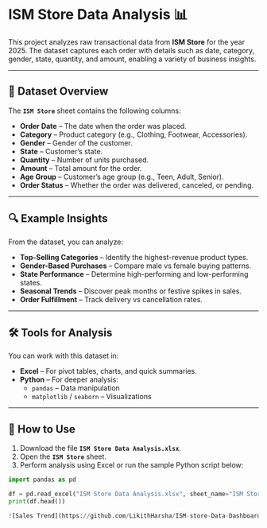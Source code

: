 # ISM Store Data Analysis 📊

This project analyzes raw transactional data from **ISM Store** for the year 2025. The dataset captures each order with details such as date, category, gender, state, quantity, and amount, enabling a variety of business insights.

---

## 📁 Dataset Overview

The **`ISM Store`** sheet contains the following columns:

- **Order Date** – The date when the order was placed.
- **Category** – Product category (e.g., Clothing, Footwear, Accessories).
- **Gender** – Gender of the customer.
- **State** – Customer’s state.
- **Quantity** – Number of units purchased.
- **Amount** – Total amount for the order.
- **Age Group** – Customer’s age group (e.g., Teen, Adult, Senior).
- **Order Status** – Whether the order was delivered, canceled, or pending.

---

## 🔍 Example Insights

From the dataset, you can analyze:

- **Top-Selling Categories** – Identify the highest-revenue product types.
- **Gender-Based Purchases** – Compare male vs female buying patterns.
- **State Performance** – Determine high-performing and low-performing states.
- **Seasonal Trends** – Discover peak months or festive spikes in sales.
- **Order Fulfillment** – Track delivery vs cancellation rates.

---

## 🛠️ Tools for Analysis

You can work with this dataset in:

- **Excel** – For pivot tables, charts, and quick summaries.
- **Python** – For deeper analysis:
  - `pandas` – Data manipulation
  - `matplotlib` / `seaborn` – Visualizations

---

## 🚀 How to Use

1. Download the file **`ISM Store Data Analysis.xlsx`**.
2. Open the **`ISM Store`** sheet.
3. Perform analysis using Excel or run the sample Python script below:

```python
import pandas as pd

df = pd.read_excel("ISM Store Data Analysis.xlsx", sheet_name="ISM Store")
print(df.head())

![Sales Trend](https://github.com/LikithHarsha/ISM-store-Data-Dashboard/blob/9c29dae5a6257e1a383a166af3cff85cd2a36157/Screenshot%202025-08-15%20001422.png)


